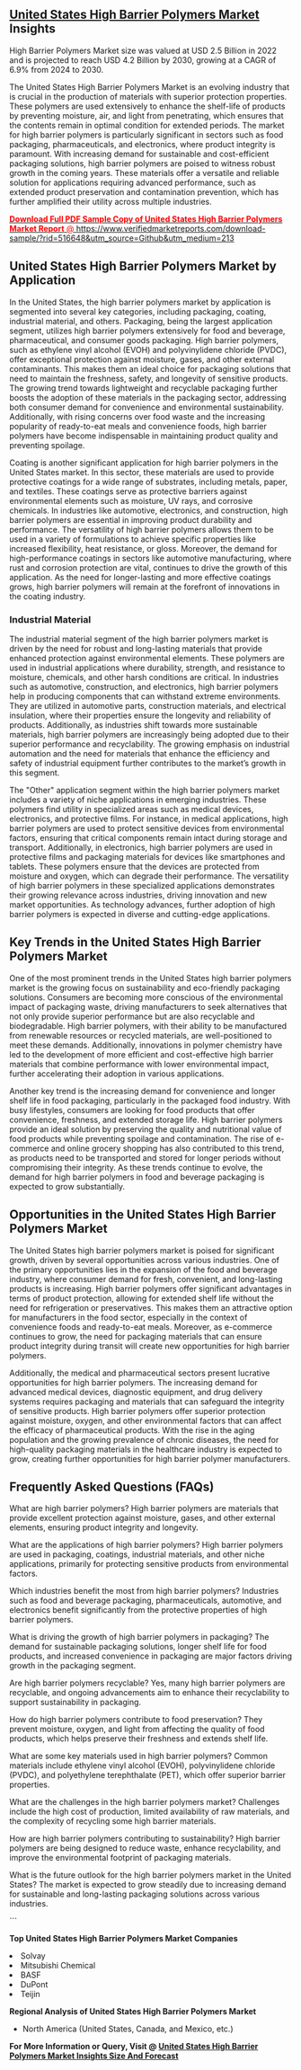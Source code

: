 <h2><a href="https://www.verifiedmarketreports.com/download-sample/?rid=516648&amp;utm_source=Github&amp;utm_medium=213" target="_blank">United States High Barrier Polymers Market</a> Insights</h2><p>High Barrier Polymers Market size was valued at USD 2.5 Billion in 2022 and is projected to reach USD 4.2 Billion by 2030, growing at a CAGR of 6.9% from 2024 to 2030.</p><p><p>The United States High Barrier Polymers Market is an evolving industry that is crucial in the production of materials with superior protection properties. These polymers are used extensively to enhance the shelf-life of products by preventing moisture, air, and light from penetrating, which ensures that the contents remain in optimal condition for extended periods. The market for high barrier polymers is particularly significant in sectors such as food packaging, pharmaceuticals, and electronics, where product integrity is paramount. With increasing demand for sustainable and cost-efficient packaging solutions, high barrier polymers are poised to witness robust growth in the coming years. These materials offer a versatile and reliable solution for applications requiring advanced performance, such as extended product preservation and contamination prevention, which has further amplified their utility across multiple industries. <a href="#"><p><span class=""><span style="color: #ff0000;"><strong>Download Full PDF Sample Copy of United States High Barrier Polymers Market Report</strong> @ </span><a href="https://www.verifiedmarketreports.com/download-sample/?rid=516648&amp;utm_source=Github&amp;utm_medium=213" target="_blank">https://www.verifiedmarketreports.com/download-sample/?rid=516648&amp;utm_source=Github&amp;utm_medium=213</a></span></p></a></p><h2>United States High Barrier Polymers Market by Application</h2><p>In the United States, the high barrier polymers market by application is segmented into several key categories, including packaging, coating, industrial material, and others. Packaging, being the largest application segment, utilizes high barrier polymers extensively for food and beverage, pharmaceutical, and consumer goods packaging. High barrier polymers, such as ethylene vinyl alcohol (EVOH) and polyvinylidene chloride (PVDC), offer exceptional protection against moisture, gases, and other external contaminants. This makes them an ideal choice for packaging solutions that need to maintain the freshness, safety, and longevity of sensitive products. The growing trend towards lightweight and recyclable packaging further boosts the adoption of these materials in the packaging sector, addressing both consumer demand for convenience and environmental sustainability. Additionally, with rising concerns over food waste and the increasing popularity of ready-to-eat meals and convenience foods, high barrier polymers have become indispensable in maintaining product quality and preventing spoilage.</p><p>Coating is another significant application for high barrier polymers in the United States market. In this sector, these materials are used to provide protective coatings for a wide range of substrates, including metals, paper, and textiles. These coatings serve as protective barriers against environmental elements such as moisture, UV rays, and corrosive chemicals. In industries like automotive, electronics, and construction, high barrier polymers are essential in improving product durability and performance. The versatility of high barrier polymers allows them to be used in a variety of formulations to achieve specific properties like increased flexibility, heat resistance, or gloss. Moreover, the demand for high-performance coatings in sectors like automotive manufacturing, where rust and corrosion protection are vital, continues to drive the growth of this application. As the need for longer-lasting and more effective coatings grows, high barrier polymers will remain at the forefront of innovations in the coating industry.</p><h3>Industrial Material</h3><p>The industrial material segment of the high barrier polymers market is driven by the need for robust and long-lasting materials that provide enhanced protection against environmental elements. These polymers are used in industrial applications where durability, strength, and resistance to moisture, chemicals, and other harsh conditions are critical. In industries such as automotive, construction, and electronics, high barrier polymers help in producing components that can withstand extreme environments. They are utilized in automotive parts, construction materials, and electrical insulation, where their properties ensure the longevity and reliability of products. Additionally, as industries shift towards more sustainable materials, high barrier polymers are increasingly being adopted due to their superior performance and recyclability. The growing emphasis on industrial automation and the need for materials that enhance the efficiency and safety of industrial equipment further contributes to the market’s growth in this segment.</p><p>The "Other" application segment within the high barrier polymers market includes a variety of niche applications in emerging industries. These polymers find utility in specialized areas such as medical devices, electronics, and protective films. For instance, in medical applications, high barrier polymers are used to protect sensitive devices from environmental factors, ensuring that critical components remain intact during storage and transport. Additionally, in electronics, high barrier polymers are used in protective films and packaging materials for devices like smartphones and tablets. These polymers ensure that the devices are protected from moisture and oxygen, which can degrade their performance. The versatility of high barrier polymers in these specialized applications demonstrates their growing relevance across industries, driving innovation and new market opportunities. As technology advances, further adoption of high barrier polymers is expected in diverse and cutting-edge applications.</p><h2>Key Trends in the United States High Barrier Polymers Market</h2><p>One of the most prominent trends in the United States high barrier polymers market is the growing focus on sustainability and eco-friendly packaging solutions. Consumers are becoming more conscious of the environmental impact of packaging waste, driving manufacturers to seek alternatives that not only provide superior performance but are also recyclable and biodegradable. High barrier polymers, with their ability to be manufactured from renewable resources or recycled materials, are well-positioned to meet these demands. Additionally, innovations in polymer chemistry have led to the development of more efficient and cost-effective high barrier materials that combine performance with lower environmental impact, further accelerating their adoption in various applications.</p><p>Another key trend is the increasing demand for convenience and longer shelf life in food packaging, particularly in the packaged food industry. With busy lifestyles, consumers are looking for food products that offer convenience, freshness, and extended storage life. High barrier polymers provide an ideal solution by preserving the quality and nutritional value of food products while preventing spoilage and contamination. The rise of e-commerce and online grocery shopping has also contributed to this trend, as products need to be transported and stored for longer periods without compromising their integrity. As these trends continue to evolve, the demand for high barrier polymers in food and beverage packaging is expected to grow substantially.</p><h2>Opportunities in the United States High Barrier Polymers Market</h2><p>The United States high barrier polymers market is poised for significant growth, driven by several opportunities across various industries. One of the primary opportunities lies in the expansion of the food and beverage industry, where consumer demand for fresh, convenient, and long-lasting products is increasing. High barrier polymers offer significant advantages in terms of product protection, allowing for extended shelf life without the need for refrigeration or preservatives. This makes them an attractive option for manufacturers in the food sector, especially in the context of convenience foods and ready-to-eat meals. Moreover, as e-commerce continues to grow, the need for packaging materials that can ensure product integrity during transit will create new opportunities for high barrier polymers.</p><p>Additionally, the medical and pharmaceutical sectors present lucrative opportunities for high barrier polymers. The increasing demand for advanced medical devices, diagnostic equipment, and drug delivery systems requires packaging and materials that can safeguard the integrity of sensitive products. High barrier polymers offer superior protection against moisture, oxygen, and other environmental factors that can affect the efficacy of pharmaceutical products. With the rise in the aging population and the growing prevalence of chronic diseases, the need for high-quality packaging materials in the healthcare industry is expected to grow, creating further opportunities for high barrier polymer manufacturers.</p><h2>Frequently Asked Questions (FAQs)</h2><p>What are high barrier polymers? High barrier polymers are materials that provide excellent protection against moisture, gases, and other external elements, ensuring product integrity and longevity.</p><p>What are the applications of high barrier polymers? High barrier polymers are used in packaging, coatings, industrial materials, and other niche applications, primarily for protecting sensitive products from environmental factors.</p><p>Which industries benefit the most from high barrier polymers? Industries such as food and beverage packaging, pharmaceuticals, automotive, and electronics benefit significantly from the protective properties of high barrier polymers.</p><p>What is driving the growth of high barrier polymers in packaging? The demand for sustainable packaging solutions, longer shelf life for food products, and increased convenience in packaging are major factors driving growth in the packaging segment.</p><p>Are high barrier polymers recyclable? Yes, many high barrier polymers are recyclable, and ongoing advancements aim to enhance their recyclability to support sustainability in packaging.</p><p>How do high barrier polymers contribute to food preservation? They prevent moisture, oxygen, and light from affecting the quality of food products, which helps preserve their freshness and extends shelf life.</p><p>What are some key materials used in high barrier polymers? Common materials include ethylene vinyl alcohol (EVOH), polyvinylidene chloride (PVDC), and polyethylene terephthalate (PET), which offer superior barrier properties.</p><p>What are the challenges in the high barrier polymers market? Challenges include the high cost of production, limited availability of raw materials, and the complexity of recycling some high barrier materials.</p><p>How are high barrier polymers contributing to sustainability? High barrier polymers are being designed to reduce waste, enhance recyclability, and improve the environmental footprint of packaging materials.</p><p>What is the future outlook for the high barrier polymers market in the United States? The market is expected to grow steadily due to increasing demand for sustainable and long-lasting packaging solutions across various industries.</p>```</p><p><strong>Top United States High Barrier Polymers Market Companies</strong></p><div data-test-id=""><p><li>Solvay</li><li> Mitsubishi Chemical</li><li> BASF</li><li> DuPont</li><li> Teijin</li></p><div><strong>Regional Analysis of&nbsp;United States High Barrier Polymers Market</strong></div><ul><li dir="ltr"><p dir="ltr">North America&nbsp;(United States, Canada, and Mexico, etc.)</p></li></ul><p><strong>For More Information or Query, Visit @&nbsp;</strong><strong><a href="https://www.verifiedmarketreports.com/product/high-barrier-polymers-market/?utm_source=Github&amp;utm_medium=213" target="_blank">United States High Barrier Polymers Market Insights Size And Forecast</a></strong></p></div>
